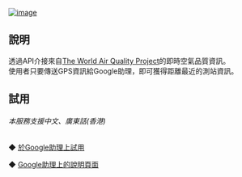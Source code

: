  [![image](https://waqi.info/icons/logo.map.png?_=1583838645)](https://assistant.google.com/services/a/uid/000000b85163c25c)
  
說明
-------
透過API介接來自[The World Air Quality Project](https://aqicn.org/map/)的即時空氣品質資訊。  
使用者只要傳送GPS資訊給Google助理，即可獲得距離最近的測站資訊。  
  
試用
-------
###### *本服務支援中文、廣東話(香港)*  
◆ [於Google助理上試用](https://assistant.google.com/services/invoke/uid/000000b85163c25c)
  
◆ [Google助理上的說明頁面](https://assistant.google.com/services/a/uid/000000b85163c25c)
